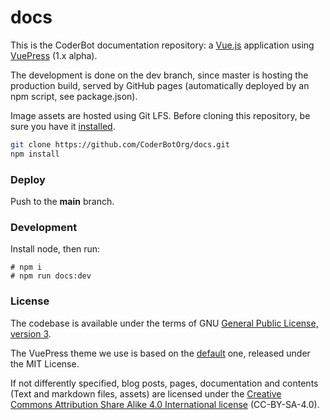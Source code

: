 # docs

This is the CoderBot documentation repository: a [Vue.js](https://vuejs.org/) application using [VuePress](https://vuepress.vuejs.org/) (1.x alpha).

The development is done on the dev branch, since master is hosting the production build, served by GitHub pages (automatically deployed by an npm script, see package.json).

Image assets are hosted using Git LFS. Before cloning this repository, be sure you have it [installed](https://git-lfs.github.com/).

```bash
git clone https://github.com/CoderBotOrg/docs.git
npm install
```

### Deploy

Push to the **main** branch.

### Development

Install node, then run:

```
# npm i
# npm run docs:dev
```

### License

The codebase is available under the terms of GNU [General Public License, version 3](LICENSE.txt).

The VuePress theme we use is based on the [default](https://github.com/vuejs/vuepress/blob/master/LICENSE) one, released under the MIT License.

If not differently specified, blog posts, pages, documentation and contents (Text and markdown files, assets) are licensed under the [Creative Commons Attribution Share Alike 4.0 International license](LICENSE_contents.txt) (CC-BY-SA-4.0).
